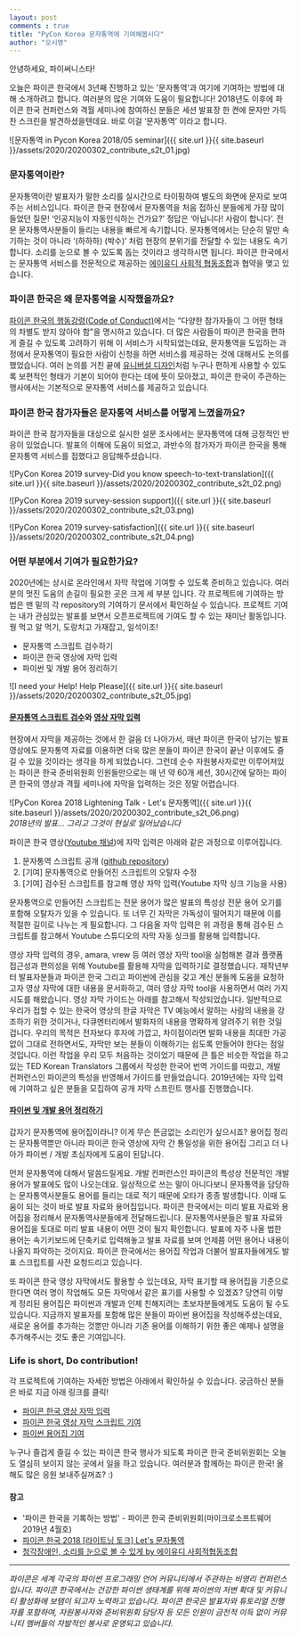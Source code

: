 ```yaml
---
layout: post
comments : true
title: "PyCon Korea 문자통역에 기여해봅시다"
author: "오시영"
---
```

안녕하세요, 파이써니스타!

오늘은 파이콘 한국에서 3년째 진행하고 있는 '문자통역'과 여기에 기여하는 방법에 대해 소개하려고 합니다. 여러분의 많은 기여와 도움이 필요합니다! 2018년도 이후에 파이콘 한국 컨퍼런스와 격월 세미나에 참여하신 분들은 세션 발표장 한 켠에 문자만 가득찬 스크린을 발견하셨을텐데요. 바로 이걸 ‘문자통역’ 이라고 합니다. 

![문자통역 in Pycon Korea 2018/05 seminar]({{ site.url }}{{ site.baseurl }}/assets/2020/20200302_contribute_s2t_01.jpg)

### 문자통역이란?
문자통역이란 발표자가 말한 소리를 실시간으로 타이핑하여 별도의 화면에 문자로 보여주는 서비스입니다. 파이콘 한국 현장에서 문자통역을 처음 접하신 분들에게 가장 많이 들었던 질문! ‘인공지능이 자동인식하는 건가요?’  정답은 ‘아닙니다! 사람이 합니다’. 전문 문자통역사분들이 들리는 내용을 빠르게 속기합니다. 문자통역에서는 단순히 말만 속기하는 것이 아니라  ‘(하하하) (박수)’ 처럼 현장의 분위기를 전달할 수 있는 내용도 속기합니다. 소리를 눈으로 볼 수 있도록 돕는 것이라고 생각하시면 됩니다. 파이콘 한국에서는 문자통역 서비스를 전문적으로 제공하는 [에이유디 사회적 협동조합](http://audsc.org/)과 협약을 맺고 있습니다.

### 파이콘 한국은 왜 문자통역을 시작했을까요? 
[파이콘 한국의 행동강령(Code of Conduct)](https://github.com/pythonkr/pycon-code-of-conduct)에서는 “다양한 참가자들이 그 어떤 형태의 차별도 받지 않아야 함"을 명시하고 있습니다. 더 많은 사람들이 파이콘 한국을 편하게 즐길 수 있도록 고려하기 위해 이 서비스가 시작되었는데요, 문자통역을 도입하는 과정에서 문자통역이 필요한 사람이 신청을 하면 서비스를 제공하는 것에 대해서도 논의를 했었습니다. 여러 논의를 거친 끝에 [유니버설 디자인](https://ko.wikipedia.org/wiki/유니버설_디자인)처럼 누구나 편하게 사용할 수 있도록 보편적인 형태가 기본이 되어야 한다는 데에 뜻이 모아졌고, 파이콘 한국이 주관하는 행사에서는 기본적으로 문자통역 서비스를 제공하고 있습니다. 

### 파이콘 한국 참가자들은 문자통역 서비스를 어떻게 느꼈을까요? 
파이콘 한국 참가자들을 대상으로 실시한 설문 조사에서는 문자통역에 대해 긍정적인 반응이 있었습니다. 발표의 이해에 도움이 되었고, 과반수의 참가자가 파이콘 한국을 통해 문자통역 서비스를 접했다고 응답해주셨습니다.

![PyCon Korea 2019 survey-Did you know speech-to-text-translation]({{ site.url }}{{ site.baseurl }}/assets/2020/20200302_contribute_s2t_02.png)


![PyCon Korea 2019 survey-session support]({{ site.url }}{{ site.baseurl }}/assets/2020/20200302_contribute_s2t_03.png)


![PyCon Korea 2019 survey-satisfaction]({{ site.url }}{{ site.baseurl }}/assets/2020/20200302_contribute_s2t_04.png)

### 어떤 부분에서 기여가 필요한가요?
2020년에는 상시로 온라인에서 자막 작업에 기여할 수 있도록 준비하고 있습니다. 여러분의 멋진 도움의 손길이 필요한 곳은 크게 세 부분 입니다. 각 프로젝트에 기여하는 방법은 맨 밑의 각 repository의 기여하기 문서에서 확인하실 수 있습니다. 프로젝트 기여는 내가 관심있는 발표를 보면서 오픈프로젝트에 기여도 할 수 있는 재미난 활동입니다. 꿩 먹고 알 먹기, 도랑치고 가재잡고, 일석이조!

- 문자통역 스크립트 검수하기
- 파이콘 한국 영상에 자막 입력
- 파이썬 및 개발 용어 정리하기

![I need your Help! Help Please]({{ site.url }}{{ site.baseurl }}/assets/2020/20200302_contribute_s2t_05.jpg)

#### [문자통역 스크립트 검수](https://github.com/pythonkr/pyconkr-script)와 [영상 자막 입력](https://pythonkr.github.io/pyconkr-guide/subtitles/00-getting-started.html)

현장에서 자막을 제공하는 것에서 한 걸음 더 나아가서, 매년 파이콘 한국이 남기는 발표 영상에도 문자통역 자료를 이용하면 더욱 많은 분들이 파이콘 한국이 끝난 이후에도 즐길 수 있을 것이라는 생각을 하게 되었습니다. 그런데 순수 자원봉사자로만 이루어져있는 파이콘 한국 준비위원회 인원들만으로는 매 년 약 60개 세션, 30시간에 달하는 파이콘 한국의 영상과 격월 세미나에 자막을 입력하는 것은 정말 어렵습니다.

![PyCon Korea 2018 Lightening Talk - Let's 문자통역]({{ site.url }}{{ site.baseurl }}/assets/2020/20200302_contribute_s2t_06.png)  
*2018년의 발표… 그리고 그것이 현실로 일어났습니다*

파이콘 한국 영상([Youtube 채널](https://www.youtube.com/channel/UC26x6D5xpKx6io4ShfXa_Ow))에 자막 입력은 아래와 같은 과정으로 이루어집니다. 
1. 문자통역 스크립트 공개 ([github repository](https://github.com/pythonkr/pyconkr-script))
2. [기여] 문자통역으로 만들어진 스크립트의 오탈자 수정
3. [기여] 검수된 스크립트를 참고해 영상 자막 입력(Youtube 자막 싱크 기능을 사용)

문자통역으로 만들어진 스크립트는 전문 용어가 많은 발표의 특성상 전문 용어 오기를 포함해 오탈자가 있을 수 있습니다. 또 너무 긴 자막은 가독성이 떨어지기 때문에 이를 적절한 길이로 나누는 게 필요합니다.
그 다음올 자막 입력은 위 과정을 통해 검수된 스크립트를 참고해서 Youtube 스튜디오의 자막 자동 싱크를 활용해 입력합니다.

영상 자막 입력의 경우, amara, vrew 등 여러 영상 자막 tool을 실험해본 결과 플랫폼 접근성과 편의성을 위해 Youtube를 활용해 자막을 입력하기로 결정했습니다.
재작년부터 발표자분들과 파이콘 한국 그리고 파이썬에 관심을 갖고 계신 분들께 도움을 요청하고자 영상 자막에 대한 내용을 문서화하고, 여러 영상 자막 tool을 사용하면서 여러 가지 시도를 해왔습니다.
영상 자막 가이드는 아래를 참고해서 작성되었습니다.
일반적으로 우리가 접할 수 있는 한국어 영상의 한글 자막은 TV 예능에서 말하는 사람의 내용을 강조하기 위한 것이거나, 다큐멘터리에서 발화자의 내용을 명확하게 알려주기 위한 것일 겁니다. 우리의 목적은 전자보다 후자에 가깝고, 차이점이라면 발화 내용을 최대한 가공 없이 그대로 전하면서도, 자막만 보는 분들이 이해하기는 쉽도록 만들어야 한다는 점일 것입니다. 이런 작업을 우리 모두 처음하는 것이었기 때문에 큰 틀은 비슷한 작업을 하고 있는 TED Korean Translators 그룹에서 작성한 한국어 번역 가이드를 따랐고, 개발 컨퍼런스인 파이콘의 특성을 반영해서 가이드를 만들었습니다. 2019년에는 자막 입력에 기여하고 싶은 분들을 모집하여 공개 자막 스프린트 행사를 진행했습니다. 

#### [파이썬 및 개발 용어 정리하기](https://github.com/pythonkr/python-terms)
갑자기 문자통역에 용어집이라니? 이게 무슨 뜬금없는 소리인가 싶으시죠? 용어집 정리는 문자통역뿐만 아니라 파이콘 한국 영상에 자막 간 통일성을 위한 용어집 그리고 더 나아가 파이썬 / 개발 초심자에게 도움이 된답니다.

먼저 문자통역에 대해서 말씀드릴게요.
개발 컨퍼런스인 파이콘의 특성상 전문적인 개발 용어가 발표에도 많이 나오는데요. 일상적으로 쓰는 말이 아니다보니 문자통역을 담당하는 문자통역사분들도 용어를 들리는 대로 적기 때문에 오타가 종종 발생합니다. 이때 도움이 되는 것이 바로 발표 자료와 용어집입니다. 파이콘 한국에서는 미리 발표 자료와 용어집을 정리해서 문자통역사분들에게 전달해드립니다. 문자통역사분들은 발표 자료와 용어집을 토대로 미리 발표 내용이 어떤 것이 될지 확인합니다. 발표에 자주 나올 법한 용어는 속기키보드에 단축키로 입력해놓고 발표 자료를 보며 언제쯤 어떤 용어나 내용이 나올지 파악하는 것이지요. 파이콘 한국에서는 용어집 작업과 더불어 발표자들에게도 발표 스크립트를 사전 요청드리고 있습니다. 

또 파이콘 한국 영상 자막에서도 활용할 수 있는데요, 자막 표기할 때 용어집을 기준으로 한다면 여러 명이 작업해도 모든 자막에서 같은 표기를 사용할 수 있겠죠? 당연히 이렇게 정리된 용어집은 파이썬과 개발과 인제 친해지려는 초보자분들에게도 도움이 될 수도 있습니다. 
지금까지 발표자를 포함해 많은 분들이 파이썬 용어집을 작성해주셨는데요, 새로운 용어를 추가하는 것뿐만 아니라 기존 용어를 이해하기 위한 좋은 예제나 설명을 추가해주시는 것도 좋은 기여입니다.

### Life is short, Do contribution!  
각 프로젝트에 기여하는 자세한 방법은 아래에서 확인하실 수 있습니다. 궁금하신 분들은 바로 지금 아래 링크를 클릭!

- [파이콘 한국 영상 자막 입력](https://pythonkr.github.io/pyconkr-guide/subtitles/00-getting-started.html) 
- [파이콘 한국 영상 자막 스크립트 기여](https://github.com/pythonkr/pyconkr-script)
- [파이썬 용어집 기여](https://github.com/pythonkr/python-terms)

누구나 즐겁게 즐길 수 있는 파이콘 한국 행사가 되도록 파이콘 한국 준비위원회는 오늘도 열심히 보이지 않는 곳에서 일을 하고 있습니다. 여러분과 함께하는 파이콘 한국! 올해도 많은 응원 보내주실꺼죠? :)


#### 참고
- '파이콘 한국을 기록하는 방법' - 파이콘 한국 준비위원회(마이크로소프트웨어 2019년 4월호)
- [파이콘 한국 2018 [라이트닝 토크] Let's 문자통역](https://www.youtube.com/watch?v=v-IhG_5J3Vg&list=PLZPhyNeJvHRmnMr5yucZ9Eu-yVhjRRsOM&index=55&t=0s)
- [청각장애인, 소리를 눈으로 볼 수 있게 by 에이유디 사회적협동조합](https://together.kakao.com/fundraisings/72475)

---
*파이콘은 세계 각국의 파이썬 프로그래밍 언어 커뮤니티에서 주관하는 비영리 컨퍼런스입니다. 파이콘 한국에서는 건강한 파이썬 생태계를 위해 파이썬의 저변 확대 및 커뮤니티 활성화에 보탬이 되고자 노력하고 있습니다. 파이콘 한국은 발표자와 튜토리얼 진행자를 포함하여, 자원봉사자와 준비위원회 담당자 등 모든 인원이 금전적 이득 없이 커뮤니티 멤버들의 자발적인 봉사로 운영되고 있습니다.*



